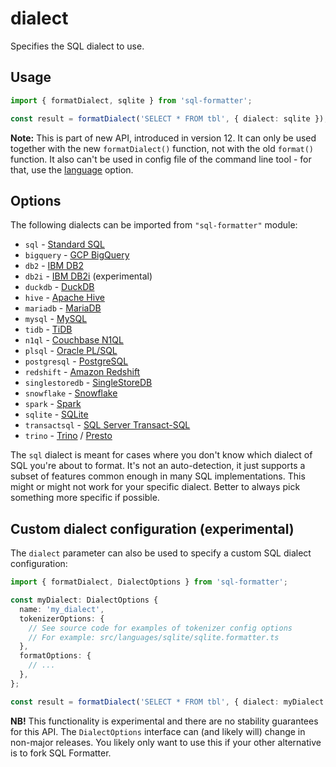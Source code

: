 # dialect

Specifies the SQL dialect to use.

## Usage

```ts
import { formatDialect, sqlite } from 'sql-formatter';

const result = formatDialect('SELECT * FROM tbl', { dialect: sqlite });
```

**Note:** This is part of new API, introduced in version 12.
It can only be used together with the new `formatDialect()` function,
not with the old `format()` function.
It also can't be used in config file of the command line tool -
for that, use the [language][] option.

## Options

The following dialects can be imported from `"sql-formatter"` module:

- `sql` - [Standard SQL][]
- `bigquery` - [GCP BigQuery][]
- `db2` - [IBM DB2][]
- `db2i` - [IBM DB2i][] (experimental)
- `duckdb` - [DuckDB][]
- `hive` - [Apache Hive][]
- `mariadb` - [MariaDB][]
- `mysql` - [MySQL][]
- `tidb` - [TiDB][]
- `n1ql` - [Couchbase N1QL][]
- `plsql` - [Oracle PL/SQL][]
- `postgresql` - [PostgreSQL][]
- `redshift` - [Amazon Redshift][]
- `singlestoredb` - [SingleStoreDB][]
- `snowflake` - [Snowflake][]
- `spark` - [Spark][]
- `sqlite` - [SQLite][]
- `transactsql` - [SQL Server Transact-SQL][tsql]
- `trino` - [Trino][] / [Presto][]

The `sql` dialect is meant for cases where you don't know which dialect of SQL you're about to format.
It's not an auto-detection, it just supports a subset of features common enough in many SQL implementations.
This might or might not work for your specific dialect.
Better to always pick something more specific if possible.

## Custom dialect configuration (experimental)

The `dialect` parameter can also be used to specify a custom SQL dialect configuration:

```ts
import { formatDialect, DialectOptions } from 'sql-formatter';

const myDialect: DialectOptions {
  name: 'my_dialect',
  tokenizerOptions: {
    // See source code for examples of tokenizer config options
    // For example: src/languages/sqlite/sqlite.formatter.ts
  },
  formatOptions: {
    // ...
  },
};

const result = formatDialect('SELECT * FROM tbl', { dialect: myDialect });
```

**NB!** This functionality is experimental and there are no stability guarantees for this API.
The `DialectOptions` interface can (and likely will) change in non-major releases.
You likely only want to use this if your other alternative is to fork SQL Formatter.

[standard sql]: https://en.wikipedia.org/wiki/SQL:2011
[gcp bigquery]: https://cloud.google.com/bigquery
[ibm db2]: https://www.ibm.com/analytics/us/en/technology/db2/
[ibm db2i]: https://www.ibm.com/docs/en/i/7.5?topic=overview-db2-i
[duckdb]: https://duckdb.org/
[apache hive]: https://hive.apache.org/
[mariadb]: https://mariadb.com/
[mysql]: https://www.mysql.com/
[tidb]: https://github.com/pingcap/tidb/
[couchbase n1ql]: http://www.couchbase.com/n1ql
[oracle pl/sql]: http://www.oracle.com/technetwork/database/features/plsql/index.html
[postgresql]: https://www.postgresql.org/
[presto]: https://prestodb.io/docs/current/
[amazon redshift]: https://docs.aws.amazon.com/redshift/latest/dg/cm_chap_SQLCommandRef.html
[singlestoredb]: https://docs.singlestore.com/managed-service/en/reference.html
[snowflake]: https://docs.snowflake.com/en/index.html
[spark]: https://spark.apache.org/docs/latest/api/sql/index.html
[sqlite]: https://sqlite.org/index.html
[trino]: https://trino.io/docs/current/
[tsql]: https://docs.microsoft.com/en-us/sql/sql-server/
[language]: ./language.md
